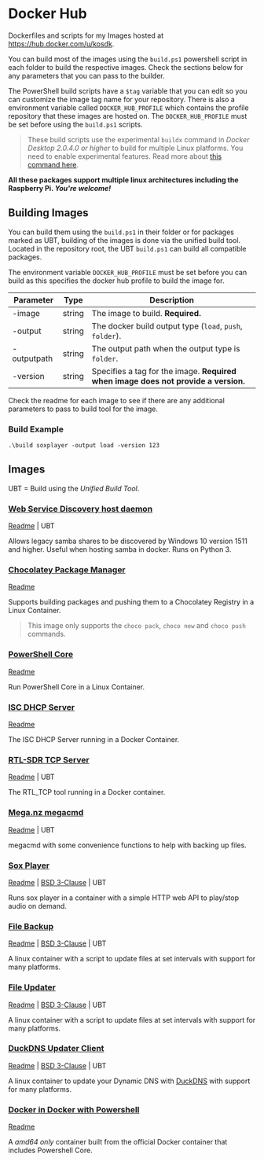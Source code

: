 # Docker Hub

Dockerfiles and scripts for my Images hosted at <https://hub.docker.com/u/kosdk>.

You can build most of the images using the `build.ps1` powershell script in each folder to build the respective images.
Check the sections below for any parameters that you can pass to the builder.

The PowerShell build scripts have a `$tag` variable that you can edit so you can customize the image tag name for your repository.
There is also a environment variable called `DOCKER_HUB_PROFILE` which contains the profile repository that these images are hosted on.
The `DOCKER_HUB_PROFILE` must be set before using the `build.ps1` scripts.

> These build scripts use the experimental `buildx` command in _Docker Desktop 2.0.4.0 or higher_ to build for multiple Linux platforms.
You need to enable experimental features.
Read more about [this command here](https://docs.docker.com/buildx/working-with-buildx/).

**All these packages support multiple linux architectures including the Raspberry Pi.
_You're welcome!_**

## Building Images

You can build them using the `build.ps1` in their folder or for packages marked as UBT, building of the images is done via the unified build tool.
Located in the repository root, the UBT `build.ps1` can build all compatible packages.

The environment variable `DOCKER_HUB_PROFILE` must be set before you can build as this specifies the docker hub profile to build the image for.

| Parameter   | Type   | Description                                                                        |
| ----------- | ------ | ---------------------------------------------------------------------------------- |
| -image      | string | The image to build. **Required.**                                                  |
| -output     | string | The docker build output type (`load`, `push`, `folder`).                           |
| -outputpath | string | The output path when the output type is `folder`.                                  |
| -version    | string | Specifies a tag for the image. **Required when image does not provide a version.** |

Check the readme for each image to see if there are any additional parameters to pass to build tool for the image.

### Build Example

```pwsh
.\build soxplayer -output load -version 123
```

## Images

UBT = Build using the *Unified Build Tool*.

### [Web Service Discovery host daemon](wsdd/)

[Readme](wsdd/README.md) | UBT

Allows legacy samba shares to be discovered by Windows 10 version 1511 and higher.
Useful when hosting samba in docker.
Runs on Python 3.

### [Chocolatey Package Manager](choco/)

[Readme](choco/README.md)

Supports building packages and pushing them to a Chocolatey Registry in a Linux Container.

> This image only supports the `choco pack`, `choco new` and `choco push` commands.

### [PowerShell Core](powershellcore/)

[Readme](powershellcore/README.md)

Run PowerShell Core in a Linux Container.

### [ISC DHCP Server](dhcpd/)

[Readme](dhcpd/README.md)

The ISC DHCP Server running in a Docker Container.

### [RTL-SDR TCP Server](rtl-tcp/)

[Readme](rtl-tcp/README.md) | UBT

The RTL_TCP tool running in a Docker container.

### [Mega.nz megacmd](megacmd/)

[Readme](megacmd/README.md) | UBT

megacmd with some convenience functions to help with backing up files.

### [Sox Player](soxplayer/)

[Readme](soxplayer/README.md) | [BSD 3-Clause](soxplayer/LICENCE) | UBT

Runs sox player in a container with a simple HTTP web API to play/stop audio on demand.

### [File Backup](filebackup/)

[Readme](filebackup/README.md) | [BSD 3-Clause](filebackup/LICENCE) | UBT

A linux container with a script to update files at set intervals with support for many platforms.

### [File Updater](fileupdater/)

[Readme](fileupdater/README.md) | [BSD 3-Clause](fileupdater/LICENCE) | UBT

A linux container with a script to update files at set intervals with support for many platforms.

### [DuckDNS Updater Client](duckdns/)

[Readme](duckdns/README.md) | [BSD 3-Clause](duckdns/LICENCE) | UBT

A linux container to update your Dynamic DNS with [DuckDNS](www.duckdns.org) with support for many platforms.

### [Docker in Docker with Powershell](dockerpwsh/)

[Readme](dockerpwsh/README.md)

A *amd64 only* container built from the official Docker container that includes Powershell Core.
